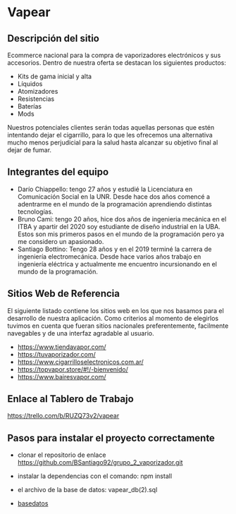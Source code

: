 # Vapear

## Descripción del sitio

Ecommerce nacional para la compra de vaporizadores electrónicos y sus accesorios. Dentro de nuestra oferta se destacan
los siguientes productos:

- Kits de gama inicial y alta
- Líquidos
- Atomizadores
- Resistencias
- Baterías
- Mods

Nuestros potenciales clientes serán todas aquellas personas que estén intentando dejar el cigarrillo, para lo que les ofrecemos
una alternativa mucho menos perjudicial para la salud hasta alcanzar su objetivo final al dejar de fumar. 

## Integrantes del equipo

- Darío Chiappello: tengo 27 años y estudié la Licenciatura en Comunicación Social en la UNR. Desde hace dos años comencé a adentrarme en el mundo de la programación aprendiendo distintas tecnologías.
- Bruno Cami: tengo 20 años, hice dos años de ingenieria mecánica en el ITBA y apartir del 2020 soy estudiante de diseño industrial en la UBA. Estos son mis primeros pasos en el mundo de la programación pero ya me considero un apasionado.
- Santiago Bottino: Tengo 28 años y en el 2019 terminé la carrera de ingeniería electromecánica. Desde hace varios años trabajo en ingeniería eléctrica y actualmente me encuentro incursionando en el mundo de la programación.

## Sitios Web de Referencia

El siguiente listado contiene los sitios web en los que nos basamos para el desarrollo de nuestra aplicación. Como criterios al momento de elegirlos
tuvimos en cuenta que fueran sitios nacionales preferentemente, facilmente navegables y de una interfaz agradable al usuario.

- https://www.tiendavapor.com/
- https://tuvaporizador.com/
- https://www.cigarrilloselectronicos.com.ar/
- https://topvapor.store/#!/-bienvenido/
- https://www.bairesvapor.com/

## Enlace al Tablero de Trabajo

https://trello.com/b/RUZQ73v2/vapear

## Pasos para instalar el proyecto correctamente 

- clonar el repositorio de enlace https://github.com/BSantiago92/grupo_2_vaporizador.git

- instalar la dependencias con el comando: npm install

- el archivo de la base de datos: vapear_db(2).sql

- [basedatos](/vapear_db(2).sql)